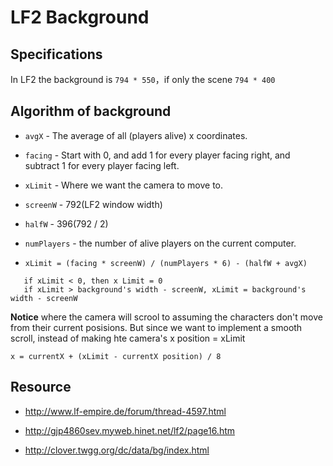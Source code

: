 # LF2 Background

## Specifications

In LF2 the background is `794 * 550`，if only the scene `794 * 400`

## Algorithm of background

- `avgX` - The average of all (players alive) x coordinates.

- `facing` - Start with 0, and add 1 for every player facing right, and subtract 1 for every player facing left.

- `xLimit` - Where we want the camera to move to.

- `screenW` - 792(LF2 window width)

- `halfW` - 396(792 / 2)

- `numPlayers` - the number of alive players on the current computer.

- `xLimit = (facing * screenW) / (numPlayers * 6) - (halfW + avgX)`

```
   if xLimit < 0, then x Limit = 0
   if xLimit > background's width - screenW, xLimit = background's width - screenW
```

**Notice** where the camera will scrool to assuming the characters don't move from their current posisions. But since we want to implement a smooth scroll, instead of making hte camera's x position = xLimit

`x = currentX + (xLimit - currentX position) / 8`

## Resource

- http://www.lf-empire.de/forum/thread-4597.html

- http://gjp4860sev.myweb.hinet.net/lf2/page16.htm

- http://clover.twgg.org/dc/data/bg/index.html



